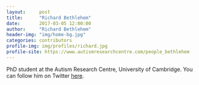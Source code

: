 ```yaml
---
layout:     post
title:      "Richard Bethlehem"
date:       2017-03-05 12:00:00
author:     "Richard Bethlehem"
header-img: "img/home-bg.jpg"
categories: contributors
profile-img: img/profiles/richard.jpg
profile-site: https://www.autismresearchcentre.com/people_bethlehem
---
```


PhD student at the Autism Research Centre, University of Cambridge. You can follow him on Twitter [here](https://twitter.com/rai_bethlehem).

